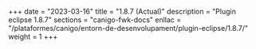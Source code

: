 +++
date        = "2023-03-16"
title       = "1.8.7 (Actual)"
description = "Plugin eclipse 1.8.7"
sections    = "canigo-fwk-docs"
enllac		= "/plataformes/canigo/entorn-de-desenvolupament/plugin-eclipse/1.8.7/"
weight		= 1
+++
